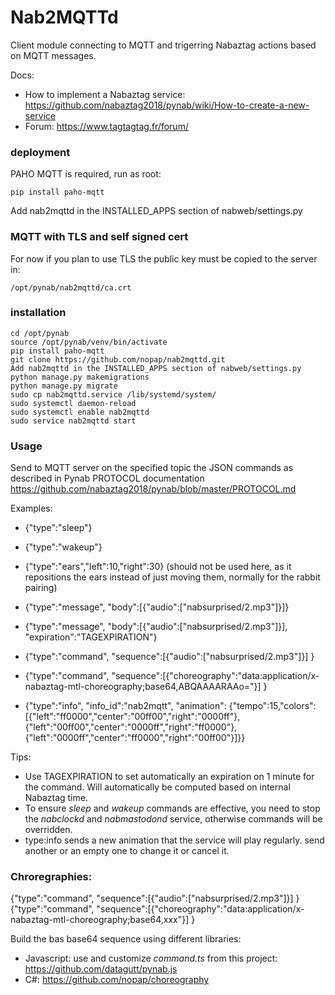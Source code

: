 
# Nab2MQTTd 
Client module connecting to MQTT and trigerring Nabaztag actions based on MQTT messages.

Docs:
- How to implement a Nabaztag service: https://github.com/nabaztag2018/pynab/wiki/How-to-create-a-new-service
- Forum: https://www.tagtagtag.fr/forum/

### deployment
PAHO MQTT is required, run as root:
```
pip install paho-mqtt
```

Add nab2mqttd in the INSTALLED_APPS section of nabweb/settings.py


### MQTT with TLS and self signed cert
For now if you plan to use TLS the public key must be copied to the server in:
```
/opt/pynab/nab2mqttd/ca.crt
```

### installation
```
cd /opt/pynab
source /opt/pynab/venv/bin/activate
pip install paho-mqtt
git clone https://github.com/nopap/nab2mqttd.git
Add nab2mqttd in the INSTALLED_APPS section of nabweb/settings.py
python manage.py makemigrations
python manage.py migrate
sudo cp nab2mqttd.service /lib/systemd/system/
sudo systemctl daemon-reload
sudo systemctl enable nab2mqttd
sudo service nab2mqttd start
```

### Usage
Send to MQTT server on the specified topic the JSON commands as described in Pynab PROTOCOL documentation
https://github.com/nabaztag2018/pynab/blob/master/PROTOCOL.md

Examples:
- {"type":"sleep"}
- {"type":"wakeup"}
- {"type":"ears","left":10,"right":30} (should not be used here, as it repositions the ears instead of just moving them, normally for the rabbit pairing)
- {"type":"message", "body":[{"audio":["nabsurprised/2.mp3"]}]}
- {"type":"message", "body":[{"audio":["nabsurprised/2.mp3"]}], "expiration":"TAGEXPIRATION"}
- {"type":"command", "sequence":[{"audio":["nabsurprised/2.mp3"]}] }
- {"type":"command", "sequence":[{"choreography":"data:application/x-nabaztag-mtl-choreography;base64,ABQAAAARAAo="}] }

- {"type":"info", "info_id":"nab2mqtt", "animation": {"tempo":15,"colors":[{"left":"ff0000","center":"00ff00","right":"0000ff"},{"left":"00ff00","center":"0000ff","right":"ff0000"},{"left":"0000ff","center":"ff0000","right":"00ff00"}]}}

Tips:
- Use TAGEXPIRATION to set automatically an expiration on 1 minute for the command. Will automatically be computed based on internal Nabaztag time.
- To ensure *sleep* and *wakeup* commands are effective, you need to stop the *nabclockd* and *nabmastodond* service, otherwise commands will be overridden.
- type:info sends a new animation that the service will play regularly. send another or an empty one to change it or cancel it.

### Chroregraphies:
{"type":"command", "sequence":[{"audio":["nabsurprised/2.mp3"]}] }
{"type":"command", "sequence":[{"choreography":"data:application/x-nabaztag-mtl-choreography;base64,xxx"}] }

Build the bas base64 sequence using different libraries:
- Javascript: use and customize *command.ts* from this project: https://github.com/datagutt/pynab.js
- C#: https://github.com/nopap/choreography
